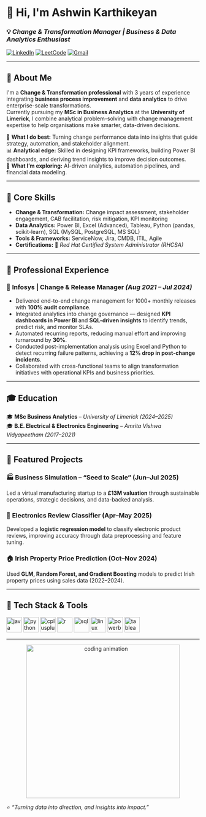 # 👋 Hi, I'm **Ashwin Karthikeyan**  
### 💡 *Change & Transformation Manager | Business & Data Analytics Enthusiast*

[![LinkedIn](https://img.shields.io/badge/LinkedIn-ashwin--kar-blue?style=flat-square&logo=linkedin)](https://www.linkedin.com/in/ashwin-kar/)
[![LeetCode](https://img.shields.io/badge/LeetCode-ashwink27-orange?style=flat-square&logo=leetcode)](https://leetcode.com/u/ashwink27/)
[![Gmail](https://img.shields.io/badge/Email-ashwinkmdu%40gmail.com-red?style=flat-square&logo=gmail)](mailto:ashwinkmdu@gmail.com)

---

## 🚀 About Me  

I'm a **Change & Transformation professional** with 3 years of experience integrating **business process improvement** and **data analytics** to drive enterprise-scale transformations.  
Currently pursuing my **MSc in Business Analytics** at the **University of Limerick**, I combine analytical problem-solving with change management expertise to help organisations make smarter, data-driven decisions.  

💼 **What I do best:** Turning change performance data into insights that guide strategy, automation, and stakeholder alignment.  
📊 **Analytical edge:** Skilled in designing KPI frameworks, building Power BI dashboards, and deriving trend insights to improve decision outcomes.  
🤖 **What I’m exploring:** AI-driven analytics, automation pipelines, and financial data modeling.  

---

## 🧠 Core Skills  

- **Change & Transformation:** Change impact assessment, stakeholder engagement, CAB facilitation, risk mitigation, KPI monitoring  
- **Data Analytics:** Power BI, Excel (Advanced), Tableau, Python (pandas, scikit-learn), SQL (MySQL, PostgreSQL, MS SQL)  
- **Tools & Frameworks:** ServiceNow, Jira, CMDB, ITIL, Agile  
- **Certifications:** 🧩 *Red Hat Certified System Administrator (RHCSA)*  

---

## 💼 Professional Experience  

### 🏢 **Infosys** | Change & Release Manager *(Aug 2021 – Jul 2024)*  
- Delivered end-to-end change management for 1000+ monthly releases with **100% audit compliance**.  
- Integrated analytics into change governance — designed **KPI dashboards in Power BI** and **SQL-driven insights** to identify trends, predict risk, and monitor SLAs.  
- Automated recurring reports, reducing manual effort and improving turnaround by **30%**.  
- Conducted post-implementation analysis using Excel and Python to detect recurring failure patterns, achieving a **12% drop in post-change incidents**.  
- Collaborated with cross-functional teams to align transformation initiatives with operational KPIs and business priorities.  

---

## 🎓 Education  

🎓 **MSc Business Analytics** – *University of Limerick (2024–2025)*  
🎓 **B.E. Electrical & Electronics Engineering** – *Amrita Vishwa Vidyapeetham (2017–2021)*  

---

## 🧩 Featured Projects  

### 🏭 **Business Simulation – “Seed to Scale” (Jun–Jul 2025)**  
Led a virtual manufacturing startup to a **£13M valuation** through sustainable operations, strategic decisions, and data-backed analysis.

### 💬 **Electronics Review Classifier (Apr–May 2025)**  
Developed a **logistic regression model** to classify electronic product reviews, improving accuracy through data preprocessing and feature tuning.

### 🏠 **Irish Property Price Prediction (Oct–Nov 2024)**  
Used **GLM, Random Forest, and Gradient Boosting** models to predict Irish property prices using sales data (2022–2024).  

---

## 🧰 Tech Stack & Tools  

<p align="left">
  <img src="https://cdn.jsdelivr.net/gh/devicons/devicon/icons/java/java-original.svg" alt="java" width="40" height="40"/>
  <img src="https://cdn.jsdelivr.net/gh/devicons/devicon/icons/python/python-original.svg" alt="python" width="40" height="40"/>
  <img src="https://cdn.jsdelivr.net/gh/devicons/devicon/icons/cplusplus/cplusplus-original.svg" alt="cplusplus" width="40" height="40"/>
  <img src="https://cdn.jsdelivr.net/gh/devicons/devicon/icons/r/r-original.svg" alt="r" width="40" height="40"/>
  <img src="https://cdn.jsdelivr.net/gh/devicons/devicon/icons/mysql/mysql-original.svg" alt="sql" width="40" height="40"/>
  <img src="https://cdn.jsdelivr.net/gh/devicons/devicon/icons/linux/linux-original.svg" alt="linux" width="40" height="40"/>
  <img src="https://cdn.jsdelivr.net/gh/devicons/devicon/icons/powerbi/powerbi-original.svg" alt="powerbi" width="40" height="40"/>
  <img src="https://cdn.jsdelivr.net/gh/devicons/devicon/icons/tableau/tableau-original.svg" alt="tableau" width="40" height="40"/>
</p>

---

<p align="center">
  <img src="https://raw.githubusercontent.com/abhisheknaiidu/abhisheknaiidu/master/code.gif" width="400" alt="coding animation">
</p>

⭐ *“Turning data into direction, and insights into impact.”*
